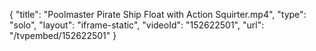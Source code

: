{
    "title": "Poolmaster Pirate Ship Float with Action Squirter.mp4",
    "type": "solo",
    "layout": "iframe-static",
    "videoId": "152622501",
    "url": "\/tvpembed\/152622501"
}